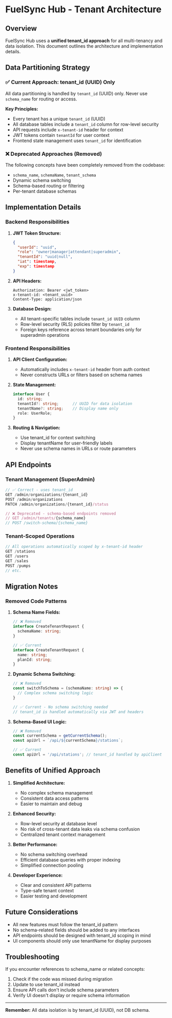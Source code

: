 
# FuelSync Hub - Tenant Architecture

## Overview

FuelSync Hub uses a **unified tenant_id approach** for all multi-tenancy and data isolation. This document outlines the architecture and implementation details.

## Data Partitioning Strategy

### ✅ Current Approach: tenant_id (UUID) Only

All data partitioning is handled by `tenant_id` (UUID) only. Never use `schema_name` for routing or access.

**Key Principles:**
- Every tenant has a unique `tenant_id` (UUID)
- All database tables include a `tenant_id` column for row-level security
- API requests include `x-tenant-id` header for context
- JWT tokens contain `tenantId` for user context
- Frontend state management uses `tenant_id` for identification

### ❌ Deprecated Approaches (Removed)

The following concepts have been completely removed from the codebase:
- `schema_name`, `schemaName`, `tenant_schema`
- Dynamic schema switching
- Schema-based routing or filtering
- Per-tenant database schemas

## Implementation Details

### Backend Responsibilities

1. **JWT Token Structure:**
   ```json
   {
     "userId": "uuid",
     "role": "owner|manager|attendant|superadmin",
     "tenantId": "uuid|null",
     "iat": timestamp,
     "exp": timestamp
   }
   ```

2. **API Headers:**
   ```
   Authorization: Bearer <jwt_token>
   x-tenant-id: <tenant_uuid>
   Content-Type: application/json
   ```

3. **Database Design:**
   - All tenant-specific tables include `tenant_id UUID` column
   - Row-level security (RLS) policies filter by `tenant_id`
   - Foreign keys reference across tenant boundaries only for superadmin operations

### Frontend Responsibilities

1. **API Client Configuration:**
   - Automatically includes `x-tenant-id` header from auth context
   - Never constructs URLs or filters based on schema names

2. **State Management:**
   ```typescript
   interface User {
     id: string;
     tenantId?: string;      // UUID for data isolation
     tenantName?: string;    // Display name only
     role: UserRole;
   }
   ```

3. **Routing & Navigation:**
   - Use tenant_id for context switching
   - Display tenantName for user-friendly labels
   - Never use schema names in URLs or route parameters

## API Endpoints

### Tenant Management (SuperAdmin)

```typescript
// ✅ Correct - uses tenant_id
GET /admin/organizations/{tenant_id}
POST /admin/organizations
PATCH /admin/organizations/{tenant_id}/status

// ❌ Deprecated - schema-based endpoints removed
// GET /admin/tenants/{schema_name}
// POST /switch-schema/{schema_name}
```

### Tenant-Scoped Operations

```typescript
// All operations automatically scoped by x-tenant-id header
GET /stations
GET /users
GET /sales
POST /pumps
// etc.
```

## Migration Notes

### Removed Code Patterns

1. **Schema Name Fields:**
   ```typescript
   // ❌ Removed
   interface CreateTenantRequest {
     schemaName: string;
   }
   
   // ✅ Current
   interface CreateTenantRequest {
     name: string;
     planId: string;
   }
   ```

2. **Dynamic Schema Switching:**
   ```typescript
   // ❌ Removed
   const switchToSchema = (schemaName: string) => {
     // Complex schema switching logic
   }
   
   // ✅ Current - No schema switching needed
   // tenant_id is handled automatically via JWT and headers
   ```

3. **Schema-Based UI Logic:**
   ```typescript
   // ❌ Removed
   const currentSchema = getCurrentSchema();
   const apiUrl = `/api/${currentSchema}/stations`;
   
   // ✅ Current
   const apiUrl = '/api/stations'; // tenant_id handled by apiClient
   ```

## Benefits of Unified Approach

1. **Simplified Architecture:**
   - No complex schema management
   - Consistent data access patterns
   - Easier to maintain and debug

2. **Enhanced Security:**
   - Row-level security at database level
   - No risk of cross-tenant data leaks via schema confusion
   - Centralized tenant context management

3. **Better Performance:**
   - No schema switching overhead
   - Efficient database queries with proper indexing
   - Simplified connection pooling

4. **Developer Experience:**
   - Clear and consistent API patterns
   - Type-safe tenant context
   - Easier testing and development

## Future Considerations

- All new features must follow the tenant_id pattern
- No schema-related fields should be added to any interfaces
- API endpoints should be designed with tenant_id scoping in mind
- UI components should only use tenantName for display purposes

## Troubleshooting

If you encounter references to schema_name or related concepts:
1. Check if the code was missed during migration
2. Update to use tenant_id instead
3. Ensure API calls don't include schema parameters
4. Verify UI doesn't display or require schema information

---

**Remember:** All data isolation is by tenant_id (UUID), not DB schema.
